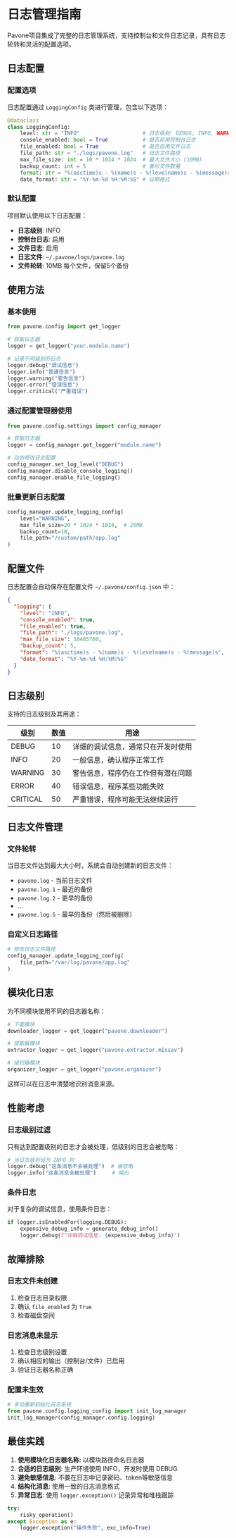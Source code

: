 # 日志管理指南

Pavone项目集成了完整的日志管理系统，支持控制台和文件日志记录，具有日志轮转和灵活的配置选项。

## 日志配置

### 配置选项

日志配置通过 `LoggingConfig` 类进行管理，包含以下选项：

```python
@dataclass
class LoggingConfig:
    level: str = "INFO"                    # 日志级别: DEBUG, INFO, WARNING, ERROR, CRITICAL
    console_enabled: bool = True           # 是否启用控制台日志
    file_enabled: bool = True              # 是否启用文件日志
    file_path: str = "./logs/pavone.log"   # 日志文件路径
    max_file_size: int = 10 * 1024 * 1024  # 最大文件大小 (10MB)
    backup_count: int = 5                  # 备份文件数量
    format: str = "%(asctime)s - %(name)s - %(levelname)s - %(message)s"  # 日志格式
    date_format: str = "%Y-%m-%d %H:%M:%S" # 日期格式
```

### 默认配置

项目默认使用以下日志配置：

- **日志级别**: INFO
- **控制台日志**: 启用
- **文件日志**: 启用
- **日志文件**: `~/.pavone/logs/pavone.log`
- **文件轮转**: 10MB 每个文件，保留5个备份

## 使用方法

### 基本使用

```python
from pavone.config import get_logger

# 获取日志器
logger = get_logger("your.module.name")

# 记录不同级别的日志
logger.debug("调试信息")
logger.info("普通信息")
logger.warning("警告信息")
logger.error("错误信息")
logger.critical("严重错误")
```

### 通过配置管理器使用

```python
from pavone.config.settings import config_manager

# 获取日志器
logger = config_manager.get_logger("module.name")

# 动态修改日志配置
config_manager.set_log_level("DEBUG")
config_manager.disable_console_logging()
config_manager.enable_file_logging()
```

### 批量更新日志配置

```python
config_manager.update_logging_config(
    level="WARNING",
    max_file_size=20 * 1024 * 1024,  # 20MB
    backup_count=10,
    file_path="/custom/path/app.log"
)
```

## 配置文件

日志配置会自动保存在配置文件 `~/.pavone/config.json` 中：

```json
{
  "logging": {
    "level": "INFO",
    "console_enabled": true,
    "file_enabled": true,
    "file_path": "./logs/pavone.log",
    "max_file_size": 10485760,
    "backup_count": 5,
    "format": "%(asctime)s - %(name)s - %(levelname)s - %(message)s",
    "date_format": "%Y-%m-%d %H:%M:%S"
  }
}
```

## 日志级别

支持的日志级别及其用途：

| 级别 | 数值 | 用途 |
|------|------|------|
| DEBUG | 10 | 详细的调试信息，通常只在开发时使用 |
| INFO | 20 | 一般信息，确认程序正常工作 |
| WARNING | 30 | 警告信息，程序仍在工作但有潜在问题 |
| ERROR | 40 | 错误信息，程序某些功能失败 |
| CRITICAL | 50 | 严重错误，程序可能无法继续运行 |

## 日志文件管理

### 文件轮转

当日志文件达到最大大小时，系统会自动创建新的日志文件：

- `pavone.log` - 当前日志文件
- `pavone.log.1` - 最近的备份
- `pavone.log.2` - 更早的备份
- ...
- `pavone.log.5` - 最早的备份（然后被删除）

### 自定义日志路径

```python
# 修改日志文件路径
config_manager.update_logging_config(
    file_path="/var/log/pavone/app.log"
)
```

## 模块化日志

为不同模块使用不同的日志器名称：

```python
# 下载模块
downloader_logger = get_logger("pavone.downloader")

# 提取器模块
extractor_logger = get_logger("pavone.extractor.missav")

# 组织器模块
organizer_logger = get_logger("pavone.organizer")
```

这样可以在日志中清楚地识别消息来源。

## 性能考虑

### 日志级别过滤

只有达到配置级别的日志才会被处理，低级别的日志会被忽略：

```python
# 当日志级别设为 INFO 时
logger.debug("这条消息不会被处理")  # 被忽略
logger.info("这条消息会被处理")     # 输出
```

### 条件日志

对于复杂的调试信息，使用条件日志：

```python
if logger.isEnabledFor(logging.DEBUG):
    expensive_debug_info = generate_debug_info()
    logger.debug(f"详细调试信息: {expensive_debug_info}")
```

## 故障排除

### 日志文件未创建

1. 检查日志目录权限
2. 确认 `file_enabled` 为 `True`
3. 检查磁盘空间

### 日志消息未显示

1. 检查日志级别设置
2. 确认相应的输出（控制台/文件）已启用
3. 验证日志器名称正确

### 配置未生效

```python
# 手动重新初始化日志系统
from pavone.config.logging_config import init_log_manager
init_log_manager(config_manager.config.logging)
```

## 最佳实践

1. **使用模块化日志器名称**: 以模块路径命名日志器
2. **合适的日志级别**: 生产环境使用 INFO，开发时使用 DEBUG
3. **避免敏感信息**: 不要在日志中记录密码、token等敏感信息
4. **结构化消息**: 使用一致的日志消息格式
5. **异常日志**: 使用 `logger.exception()` 记录异常和堆栈跟踪

```python
try:
    risky_operation()
except Exception as e:
    logger.exception("操作失败", exc_info=True)
```
